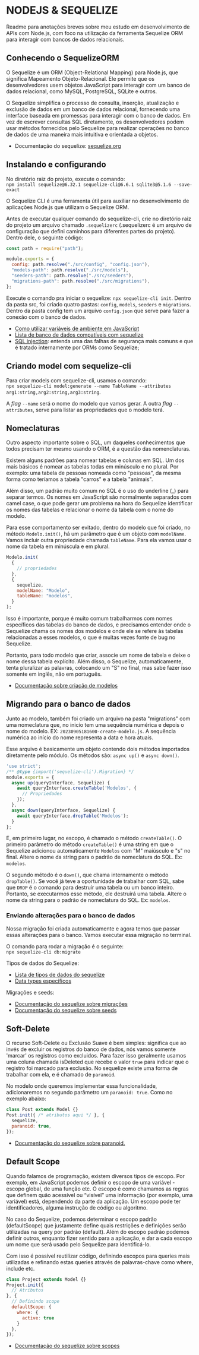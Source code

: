 # NODEJS & SEQUELIZE

Readme para anotações breves sobre meu estudo em desenvolvimento de APIs com Node.js, com foco na utilização da ferramenta Sequelize ORM para interagir com bancos de dados relacionais.

## Conhecendo o SequelizeORM

O Sequelize é um ORM (Object-Relational Mapping) para Node.js, que significa Mapeamento Objeto-Relacional. Ele permite que os desenvolvedores usem objetos JavaScript para interagir com um banco de dados relacional, como MySQL, PostgreSQL, SQLite e outros.

O Sequelize simplifica o processo de consulta, inserção, atualização e exclusão de dados em um banco de dados relacional, fornecendo uma interface baseada em promessas para interagir com o banco de dados. Em vez de escrever consultas SQL diretamente, os desenvolvedores podem usar métodos fornecidos pelo Sequelize para realizar operações no banco de dados de uma maneira mais intuitiva e orientada a objetos.

- Documentação do sequelize: <a href="https://sequelize.org/" target="_blank">sequelize.org</a>

## Instalando e configurando

No diretório raiz do projeto, execute o comando: <br/> `npm install sequelize@6.32.1 sequelize-cli@6.6.1 sqlite3@5.1.6 --save-exact`

O Sequelize CLI é uma ferramenta útil para auxiliar no desenvolvimento de aplicações Node.js que utilizam o Sequelize ORM.

Antes de executar qualquer comando do sequelize-cli, crie no diretório raiz do projeto um arquivo chamado `.sequelizerc` (.sequelizerc é um arquivo de configuração que defini caminhos para diferentes partes do projeto). Dentro dele, o seguinte código:

```javascript
const path = require("path");

module.exports = {
  config: path.resolve("./src/config", "config.json"),
  "models-path": path.resolve("./src/models"),
  "seeders-path": path.resolve("./src/seeders"),
  "migrations-path": path.resolve("./src/migrations"),
};
```

Execute o comando pra iniciar o sequelize: `npx sequelize-cli init`. Dentro da pasta src, foi criado quatro pastas: `config`, `models`, `seeders` e `migrations`. Dentro da pasta config tem um arquivo `config.json` que serve para fazer a conexão com o banco de dados.

- <a target="_blank" href="https://www.alura.com.br/artigos/dotenv-gerenciando-variaveis-ambiente?_gl=1*z5oqd*_ga*MTMyNjk1NDcyNi4xNzA4NzA2MjY3*_ga_1EPWSW3PCS*MTcxMDk0NTExNC45LjEuMTcxMDk0OTY0OS4wLjAuMA..*_fplc*emxCU1llNEQxUzdUQ1ZSNUtTaUxFSkhXQjdObEYzVm1SeTZDY01xQ2FVWFdTcU82Q3dmN09QR3Y0NmRzJTJGVTElMkZrZzRoc2psOVpENlBnRXZ6SXlnN2NISVZYY2xON1p1JTJCWXFUdUVNQ2duT2dDT242N0tVVG5acHhiaUFCZjVRJTNEJTNE">Como utilizar variáveis de ambiente em JavaScript</a>
- <a href="https://sequelize.org/docs/v6/getting-started/#installing">Lista de banco de dados compatíveis com sequelize</a>
- <a href="https://alura.com.br/artigos/sql-injection-proteja-sua-aplicacao?_gl=1*1dzkyvn*_ga*MTMyNjk1NDcyNi4xNzA4NzA2MjY3*_ga_1EPWSW3PCS*MTcxMDk0NTExNC45LjEuMTcxMDk1MDI3NS4wLjAuMA..*_fplc*emxCU1llNEQxUzdUQ1ZSNUtTaUxFSkhXQjdObEYzVm1SeTZDY01xQ2FVWFdTcU82Q3dmN09QR3Y0NmRzJTJGVTElMkZrZzRoc2psOVpENlBnRXZ6SXlnN2NISVZYY2xON1p1JTJCWXFUdUVNQ2duT2dDT242N0tVVG5acHhiaUFCZjVRJTNEJTNE">SQL injection</a>: entenda uma das falhas de segurança mais comuns e que é tratado internamente por ORMs como Sequelize;

## Criando model com sequelize-cli

Para criar models com sequelize-cli, usamos o comando: <br/>
`npx sequelize-cli model:generate --name TableName --attributes arg1:string,arg2:string,arg3:string`.

A _flag_ `--name` será o nome do modelo que vamos gerar. A outra _flag_ `--attributes`, serve para listar as propriedades que o modelo terá.

## Nomeclaturas

Outro aspecto importante sobre o SQL, um daqueles conhecimentos que todos precisam ter mesmo usando o ORM, é a questão das nomenclaturas.

Existem alguns padrões para nomear tabelas e colunas em SQL. Um dos mais básicos é nomear as tabelas todas em minúsculo e no plural. Por exemplo: uma tabela de pessoas nomeada como "pessoas", da mesma forma como teríamos a tabela "carros" e a tabela "animais".

Além disso, um padrão muito comum no SQL é o uso do underline (\_) para separar termos. Os nomes em JavaScript são normalmente separados com camel case, o que pode gerar um problema na hora do Sequelize identificar os nomes das tabelas e relacionar o nome da tabela com o nome do modelo.

Para esse comportamento ser evitado, dentro do modelo que foi criado, no método `Modelo.init()`, há um parâmetro que é um objeto com `modelName`. Vamos incluir outra propriedade chamada `tableName`. Para ela vamos usar o nome da tabela em minúscula e em plural.

```javascript
Modelo.init(
  {
    // propriedades
  },
  {
    sequelize,
    modelName: "Modelo",
    tableName: "modelos",
  }
);
```

Isso é importante, porque é muito comum trabalharmos com nomes específicos das tabelas do banco de dados, e precisamos entender onde o Sequelize chama os nomes dos modelos e onde ele se refere às tabelas relacionadas a esses modelos, o que é muitas vezes fonte de bug no Sequelize.

Portanto, para todo modelo que criar, associe um nome de tabela e deixe o nome dessa tabela explícito. Além disso, o Sequelize, automaticamente, tenta pluralizar as palavras, colocando um "S" no final, mas sabe fazer isso somente em inglês, não em português.

- <a href="https://sequelize.org/docs/v6/core-concepts/model-basics/#model-definition">Documentação sobre criação de modelos</a>

## Migrando para o banco de dados

Junto ao modelo, também foi criado um arquivo na pasta "migrations" com uma nomeclatura que, no inicío tem uma sequência numérica e depois o nome do modelo. EX: `20230905181600-create-modelo.js`. A sequência numérica ao início do nome representa a data e hora atuais.

Esse arquivo é basicamente um objeto contendo dois métodos importados diretamente pelo módulo. Os métodos são: `async up()` e `async down()`.

```javascript
'use strict';
/** @type {import('sequelize-cli').Migration} */
module.exports = {
  async up(queryInterface, Sequelize) {
    await queryInterface.createTable('Modelos', {
      // Propriedades
    });
  },
  async down(queryInterface, Sequelize) {
    await queryInterface.dropTable('Modelos');
  }
};
```

E, em primeiro lugar, no escopo, é chamado o método `createTable()`. O primeiro parâmetro do método `createTable()` é uma string em que o Sequelize adicionou automaticamente `Modelos` com "M" maiúsculo e "s" no final. Altere o nome da string para o padrão de nomeclatura do SQL. Ex: `modelos`.

O segundo método é o `down()`, que chama internamente o método `dropTable()`. Se você já teve a oportunidade de trabalhar com SQL, sabe que `DROP` é o comando para destruir uma tabela ou um banco inteiro. Portanto, se executarmos esse método, ele destruirá uma tabela. Altere o nome da string para o padrão de nomeclatura do SQL. Ex: `modelos`.

### Enviando alterações para o banco de dados

Nossa migração foi criada automaticamente e agora temos que passar essas alterações para o banco. Vamos executar essa migração no terminal.

O comando para rodar a migração é o seguinte: <br/>
`npx sequelize-cli db:migrate`

Tipos de dados do Sequelize:
- <a href="https://sequelize.org/docs/v6/core-concepts/model-basics/#data-types">Lista de tipos de dados do sequelize</a>
- <a href="https://sequelize.org/docs/v6/other-topics/other-data-types/">Data types específicos</a>

Migrações e seeds:
- <a href="https://sequelize.org/docs/v6/other-topics/migrations/#running-migrations">Documentação do sequelize sobre migrações</a>
- <a href="https://sequelize.org/docs/v6/other-topics/migrations/#creating-the-first-seed">Documentação do sequelize sobre seeds</a>

## Soft-Delete

O recurso Soft-Delete ou Exclusão Suave é bem simples: significa que ao invés de excluir os registros do banco de dados, nós vamos somente 'marcar' os registros como excluidos. Para fazer isso geralmente usamos uma coluna chamada isDeleted que recebe o valor `true` para indicar que o registro foi marcado para exclusão. No sequelize existe uma forma de trabalhar com ela, e é chamado de `paranoid`.

No modelo onde queremos implementar essa funcionalidade, adicionaremos no segundo parâmetro um `paranoid: true`. Como no exemplo abaixo:

```javascript
class Post extends Model {}
Post.init({ /* atributos aqui */ }, {
  sequelize,
  paranoid: true,
});
```

- <a href="https://sequelize.org/docs/v6/core-concepts/paranoid/">Documentação do sequelize sobre paranoid.</a>

## Default Scope

Quando falamos de programação, existem diversos tipos de escopo. Por exemplo, em JavaScript podemos definir o escopo de uma variável - escopo global, de uma função etc. O escopo é como chamamos as regras que definem quão acessível ou “visível” uma informação (por exemplo, uma variável) está, dependendo da parte da aplicação. Um escopo pode ter identificadores, alguma instrução de código ou algoritmo.

No caso do Sequelize, podemos determinar o escopo padrão (defaultScope) que justamente define quais restrições e definições serão utilizadas na query por padrão (default). Além do escopo padrão podemos definir outros, enquanto fizer sentido para a aplicação, e dar a cada escopo um nome que será usado pelo Sequelize para identificá-lo.

Com isso é possível reutilizar código, definindo escopos para queries mais utilizadas e refinando estas queries através de palavras-chave como where, include etc.

```javascript
class Project extends Model {}
Project.init({
  // Atributos
}, {
  // Definindo scope
  defaultScope: {
    where: {
      active: true
    }
  },
});
```

- <a href="https://sequelize.org/docs/v6/other-topics/scopes/">Documentação do sequelize sobre scopes</a>

